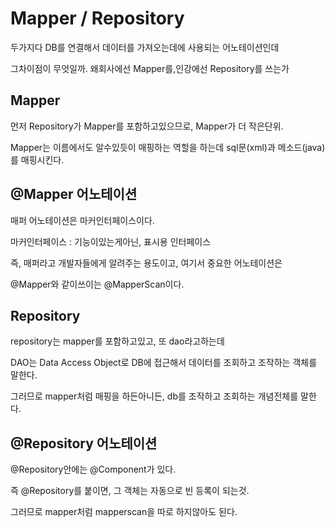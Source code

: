# Mapper / Repository

두가지다 DB를 연결해서 데이터를 가져오는데에 사용되는 어노테이션인데

그차이점이 무엇일까. 왜회사에선 Mapper를,인강에선 Repository를 쓰는가

## Mapper

먼저 Repository가 Mapper를 포함하고있으므로, Mapper가 더 작은단위.

Mapper는 이름에서도 알수있듯이 매핑하는 역할을 하는데 sql문(xml)과 메소드(java)를 매핑시킨다. 

## @Mapper 어노테이션

매퍼 어노테이션은 마커인터페이스이다. 

마커인터페이스 : 기능이있는게아닌, 표시용 인터페이스

즉, 매퍼라고 개발자들에게 알려주는 용도이고, 여기서 중요한 어노테이션은

@Mapper와 같이쓰이는 @MapperScan이다.

## Repository

repository는 mapper를 포함하고있고, 또 dao라고하는데 

DAO는 Data Access Object로 DB에 접근해서 데이터를 조회하고 조작하는 객체를 말한다.

그러므로 mapper처럼 매핑을 하든아니든, db를 조작하고 조회하는 개념전체를 말한다.

## @Repository 어노테이션

@Repository안에는 @Component가 있다.

즉 @Repository를 붙이면, 그 객체는 자동으로 빈 등록이 되는것. 

그러므로 mapper처럼 mapperscan을 따로 하지않아도 된다.
